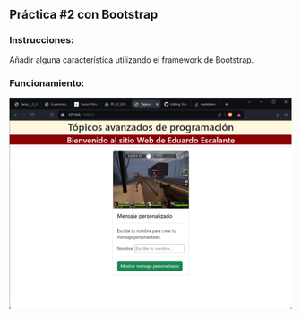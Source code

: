 ## Práctica #2 con Bootstrap
### Instrucciones:
Añadir alguna característica utilizando el framework de Bootstrap.

### Funcionamiento:
![Imagen de la página web funcionando](https://github.com/Edescal/Topicos-de-programacion-con-python/blob/practica-2-bootstrap/projecto_uno/src/static/Bootstrap.png)

